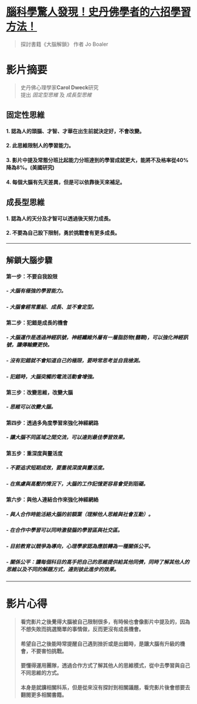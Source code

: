 # [腦科學驚人發現！史丹佛學者的六招學習方法！](https://www.youtube.com/watch?v=DgbSc6Ys710&ab_channel=%E8%B6%85%E7%B4%9A%E6%AD%AASuperY)

> 探討書籍《大腦解鎖》 作者 Jo Boaler

# 影片摘要

> 史丹佛心理學家**Carol Dweck**研究  
> 提出 *固定型思維* 及 *成長型思維*

## 固定性思維

#### 1. 認為人的頭腦、才智、才華在出生前就決定好，不會改變。
#### 2. 此思維限制人的學習能力。
#### 3. 影片中提及**常態分班**比起**能力分班**達到的學習成就更大，能將不及格率從40%降為8%。(美國研究)
#### 4. 每個大腦有先天差異，但是可以依靠後天來補足。

## 成長型思維

#### 1. 認為人的天分及才智可以透過後天努力成長。
#### 2. 不要為自己設下限制，勇於挑戰會有更多成長。

---

## 解鎖大腦步驟

#### 第一步：不要自我設限
  ##### - 大腦有極強的學習能力。
  ##### - 大腦會經常重組、成長、並不會定型。

#### 第二步：犯錯是成長的機會
  ##### - 大腦運作是透過神經訊號，神經纖維外層有一層脂肪物(髓鞘)，可以強化神經訊號，讓傳輸變更快。
  ##### - 沒有犯錯就不會知道自己的極限，要時常思考並自我檢測。
  ##### - 犯錯時，大腦突觸的電流活動會增強。

#### 第三步：改變思維，改變大腦
  ##### - 思維可以改變大腦。

#### 第四步：透過多角度學習來強化神經網路
  ##### - 讓大腦不同區域之間交流，可以達到最佳學習效果。

#### 第五步：重深度與靈活度
  ##### - 不要追求短期成效，要重視深度與靈活度。
  ##### - 在焦慮與高壓的情況下，大腦的工作記憶更容易會受到阻礙。

#### 第六步：與他人連結合作來強化神經網絡
  ##### - 與人合作時能活絡大腦的前額葉（理解他人思維與社會互動）。
  ##### - 在合作中學習可以同時激發腦的學習區與社交區。
  ##### - 目前教育以競爭為導向，心理學家認為應該轉為一種關係公平。
  ##### - 關係公平：讓每個科目的高手把自己的思維提供給其他同儕，同時了解其他人的思維以及不同的解題方式，達到彼此進步的效果。

---

# 影片心得
> #### 看完影片之後覺得大腦被自己限制很多，有時候也會像影片中提及的，因為不想失敗而挑選簡單的事情做，反而更沒有成長機會。  
> #### 希望自己之後能時常提醒自己遇到挫折或是出錯時，是讓大腦有升級的機會，不要害怕挑戰。  
> #### 要懂得運用團隊，透過合作方式了解其他人的思維模式，從中去學習與自己不同思維的方式。
> #### 本身是就讀相關科系，但是從來沒有探討到相關議題，看完影片後會想要去翻閱更多相關書籍。  